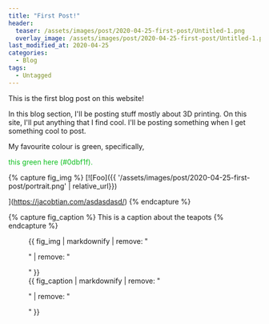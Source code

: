 ```yaml
---
title: "First Post!"
header:
  teaser: /assets/images/post/2020-04-25-first-post/Untitled-1.png
  overlay_image: /assets/images/post/2020-04-25-first-post/Untitled-1.png
last_modified_at: 2020-04-25
categories:
  - Blog
tags:
  - Untagged
---
```


This is the first blog post on this website!

In this blog section,  I'll be posting stuff mostly about 3D printing. On this site, I'll put anything that I find cool. I'll be posting something when I get something cool to post.

My favourite colour is green, specifically, 

<p style="color:#0dbf1f">this green here (#0dbf1f).</p>



{% capture fig_img %}
[![Foo]({{ '/assets/images/post/2020-04-25-first-post/portrait.png' | relative_url}})

](https://jacobtian.com/asdasdasd/)
{% endcapture %}

{% capture fig_caption %}
This is a caption about the teapots
{% endcapture %}

<figure>
  {{ fig_img | markdownify | remove: "<p>" | remove: "</p>" }}
  <figcaption>{{ fig_caption | markdownify | remove: "<p>" | remove: "</p>" }}</figcaption>
</figure>